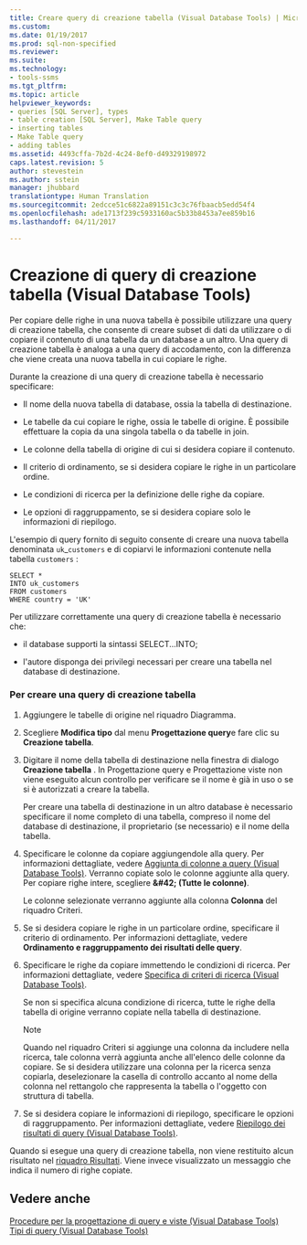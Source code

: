 ```yaml
---
title: Creare query di creazione tabella (Visual Database Tools) | Microsoft Docs
ms.custom: 
ms.date: 01/19/2017
ms.prod: sql-non-specified
ms.reviewer: 
ms.suite: 
ms.technology:
- tools-ssms
ms.tgt_pltfrm: 
ms.topic: article
helpviewer_keywords:
- queries [SQL Server], types
- table creation [SQL Server], Make Table query
- inserting tables
- Make Table query
- adding tables
ms.assetid: 4493cffa-7b2d-4c24-8ef0-d49329198972
caps.latest.revision: 5
author: stevestein
ms.author: sstein
manager: jhubbard
translationtype: Human Translation
ms.sourcegitcommit: 2edcce51c6822a89151c3c3c76fbaacb5edd54f4
ms.openlocfilehash: ade1713f239c5933160ac5b33b8453a7ee859b16
ms.lasthandoff: 04/11/2017

---
```

# <a name="create-make-table-queries-visual-database-tools"></a>Creazione di query di creazione tabella (Visual Database Tools)
Per copiare delle righe in una nuova tabella è possibile utilizzare una query di creazione tabella, che consente di creare subset di dati da utilizzare o di copiare il contenuto di una tabella da un database a un altro. Una query di creazione tabella è analoga a una query di accodamento, con la differenza che viene creata una nuova tabella in cui copiare le righe.  
  
Durante la creazione di una query di creazione tabella è necessario specificare:  
  
-   Il nome della nuova tabella di database, ossia la tabella di destinazione.  
  
-   Le tabelle da cui copiare le righe, ossia le tabelle di origine. È possibile effettuare la copia da una singola tabella o da tabelle in join.  
  
-   Le colonne della tabella di origine di cui si desidera copiare il contenuto.  
  
-   Il criterio di ordinamento, se si desidera copiare le righe in un particolare ordine.  
  
-   Le condizioni di ricerca per la definizione delle righe da copiare.  
  
-   Le opzioni di raggruppamento, se si desidera copiare solo le informazioni di riepilogo.  
  
L'esempio di query fornito di seguito consente di creare una nuova tabella denominata `uk`_`customers` e di copiarvi le informazioni contenute nella tabella `customers` :  
  
```  
SELECT *   
INTO uk_customers  
FROM customers  
WHERE country = 'UK'  
```  
  
Per utilizzare correttamente una query di creazione tabella è necessario che:  
  
-   il database supporti la sintassi SELECT...INTO;  
  
-   l'autore disponga dei privilegi necessari per creare una tabella nel database di destinazione.  
  
### <a name="to-create-a-make-table-query"></a>Per creare una query di creazione tabella  
  
1.  Aggiungere le tabelle di origine nel riquadro Diagramma.  
  
2.  Scegliere **Modifica tipo** dal menu **Progettazione query**e fare clic su **Creazione tabella**.  
  
3.  Digitare il nome della tabella di destinazione nella finestra di dialogo **Creazione tabella** . In Progettazione query e Progettazione viste non viene eseguito alcun controllo per verificare se il nome è già in uso o se si è autorizzati a creare la tabella.  
  
    Per creare una tabella di destinazione in un altro database è necessario specificare il nome completo di una tabella, compreso il nome del database di destinazione, il proprietario (se necessario) e il nome della tabella.  
  
4.  Specificare le colonne da copiare aggiungendole alla query. Per informazioni dettagliate, vedere [Aggiunta di colonne a query (Visual Database Tools)](../../ssms/visual-db-tools/add-columns-to-queries-visual-database-tools.md). Verranno copiate solo le colonne aggiunte alla query. Per copiare righe intere, scegliere **\&#42; (Tutte le colonne)**.  
  
    Le colonne selezionate verranno aggiunte alla colonna **Colonna** del riquadro Criteri.  
  
5.  Se si desidera copiare le righe in un particolare ordine, specificare il criterio di ordinamento. Per informazioni dettagliate, vedere **Ordinamento e raggruppamento dei risultati delle query**.  
  
6.  Specificare le righe da copiare immettendo le condizioni di ricerca. Per informazioni dettagliate, vedere [Specifica di criteri di ricerca (Visual Database Tools)](../../ssms/visual-db-tools/specify-search-criteria-visual-database-tools.md).  
  
    Se non si specifica alcuna condizione di ricerca, tutte le righe della tabella di origine verranno copiate nella tabella di destinazione.  
  
    > [!NOTE]  
    > Quando nel riquadro Criteri si aggiunge una colonna da includere nella ricerca, tale colonna verrà aggiunta anche all'elenco delle colonne da copiare. Se si desidera utilizzare una colonna per la ricerca senza copiarla, deselezionare la casella di controllo accanto al nome della colonna nel rettangolo che rappresenta la tabella o l'oggetto con struttura di tabella.  
  
7.  Se si desidera copiare le informazioni di riepilogo, specificare le opzioni di raggruppamento. Per informazioni dettagliate, vedere [Riepilogo dei risultati di query (Visual Database Tools)](../../ssms/visual-db-tools/summarize-query-results-visual-database-tools.md).  
  
Quando si esegue una query di creazione tabella, non viene restituito alcun risultato nel [riquadro Risultati](../../ssms/visual-db-tools/results-pane-visual-database-tools.md). Viene invece visualizzato un messaggio che indica il numero di righe copiate.  
  
## <a name="see-also"></a>Vedere anche  
[Procedure per la progettazione di query e viste (Visual Database Tools)](../../ssms/visual-db-tools/design-queries-and-views-how-to-topics-visual-database-tools.md)  
[Tipi di query (Visual Database Tools)](../../ssms/visual-db-tools/types-of-queries-visual-database-tools.md)  
  


